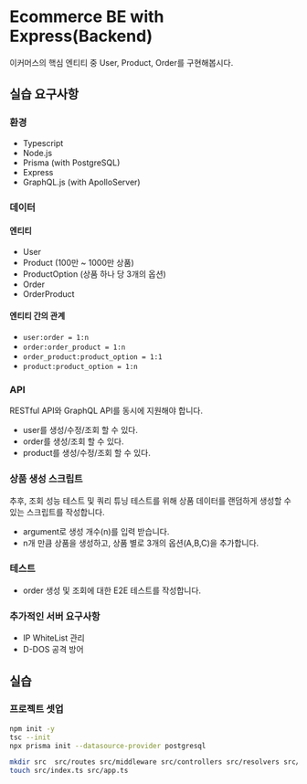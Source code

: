 # Ecommerce BE with Express(Backend)

이커머스의 핵심 엔티티 중 User, Product, Order를 구현해봅시다.

## 실습 요구사항

### 환경

- Typescript
- Node.js
- Prisma (with PostgreSQL)
- Express
- GraphQL.js (with ApolloServer)

### 데이터

#### 엔티티

- User
- Product (100만 ~ 1000만 상품)
- ProductOption (상품 하나 당 3개의 옵션)
- Order
- OrderProduct

#### 엔티티 간의 관계

- `user:order = 1:n`
- `order:order_product = 1:n`
- `order_product:product_option = 1:1`
- `product:product_option = 1:n`

### API

RESTful API와 GraphQL API를 동시에 지원해야 합니다.

- user를 생성/수정/조회 할 수 있다.
- order를 생성/조회 할 수 있다.
- product를 생성/수정/조회 할 수 있다.

### 상품 생성 스크립트

추후, 조회 성능 테스트 및 쿼리 튜닝 테스트를 위해 상품 데이터를 랜덤하게 생성할 수 있는 스크립트를 작성합니다.

- argument로 생성 개수(n)를 입력 받습니다.
- n개 만큼 상품을 생성하고, 상품 별로 3개의 옵션(A,B,C)을 추가합니다.

### 테스트

- order 생성 및 조회에 대한 E2E 테스트를 작성합니다.

### 추가적인 서버 요구사항

- IP WhiteList 관리
- D-DOS 공격 방어

## 실습

### 프로젝트 셋업

```sh
npm init -y
tsc --init
npx prisma init --datasource-provider postgresql

mkdir src  src/routes src/middleware src/controllers src/resolvers src/models src/services src/utils
touch src/index.ts src/app.ts
```
